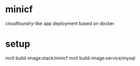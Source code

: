 minicf
======

cloudfoundry-like app deployment based on docker


setup
=====

mctl build-image:stack/minicf
mctl build-image:service/mysql
